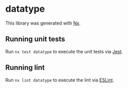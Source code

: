 # datatype

This library was generated with [Nx](https://nx.dev).

## Running unit tests

Run `nx test datatype` to execute the unit tests via [Jest](https://jestjs.io).

## Running lint

Run `nx lint datatype` to execute the lint via [ESLint](https://eslint.org/).
